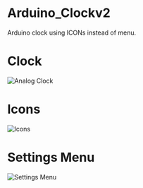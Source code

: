 # Arduino_Clockv2

Arduino clock using ICONs instead of menu.

# Clock
![Analog Clock](https://user-images.githubusercontent.com/10800904/114734573-3fdd5300-9d3c-11eb-8b2c-5e773a8177b2.jpg)

# Icons
![Icons](https://user-images.githubusercontent.com/10800904/114734472-250ade80-9d3c-11eb-837a-918472c26772.jpg)

# Settings Menu
![Settings Menu](https://user-images.githubusercontent.com/10800904/114734489-2b00bf80-9d3c-11eb-8328-5bde2a741cf1.jpg)

